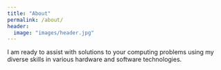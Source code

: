 ```yaml
---
title: "About"
permalink: /about/
header:
  image: "images/header.jpg"
---
```


I am ready to assist with solutions to your computing problems using my diverse skills in various hardware and software technologies.
